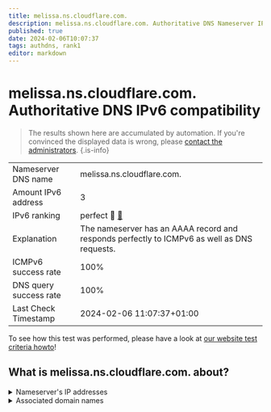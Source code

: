 ```yaml
---
title: melissa.ns.cloudflare.com.
description: melissa.ns.cloudflare.com. Authoritative DNS Nameserver IPv6 compatibility
published: true
date: 2024-02-06T10:07:37
tags: authdns, rank1
editor: markdown
---
```


# melissa.ns.cloudflare.com. Authoritative DNS IPv6 compatibility

> The results shown here are accumulated by automation. If you're convinced the displayed data is wrong, please [contact the administrators](/howto/chat). 
{.is-info}




|   |   |
| - | - |
| Nameserver DNS name | melissa.ns.cloudflare.com.
| Amount IPv6 address | 3
| IPv6 ranking | perfect :1st_place_medal: [🔗](/howto/ranking) |
| Explanation | The nameserver has an AAAA record and responds perfectly to ICMPv6 as well as DNS requests. |
| ICMPv6 success rate | 100%|
| DNS query success rate | 100% |
| Last Check Timestamp | 2024-02-06 11:07:37+01:00 |

To see how this test was performed, please have a look at [our website test criteria howto](/howto/testcriteria/authdns)!


## What is melissa.ns.cloudflare.com. about?




<details>
<summary>Nameserver's IP addresses</summary>

2803:f800:50::6ca2:c0c7

2a06:98c1:50::ac40:20c7

2606:4700:50::adf5:3ac7

</details>



<details>
<summary>Associated domain names</summary>

orientdb.org

</details>
